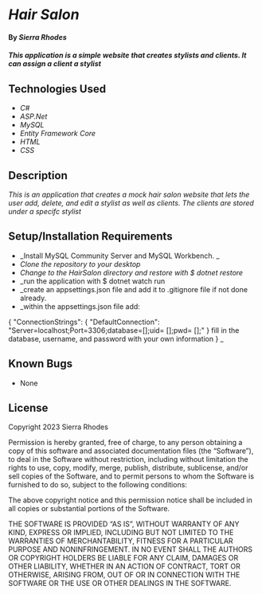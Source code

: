 # _Hair Salon_

#### By _**Sierra Rhodes**_

#### _This application is a simple website that creates stylists and clients. It can assign a client a stylist_

## Technologies Used

* _C#_
* _ASP.Net_
* _MySQL_
* _Entity Framework Core_
* _HTML_
* _CSS_

## Description

_This is an application that creates a mock hair salon website that lets the user add, delete, and edit a stylist as well as clients. The clients are stored under a specifc stylist_

## Setup/Installation Requirements

* _Install MySQL Community Server and MySQL Workbench. _
* _Clone the repository to your desktop_
* _Change to the HairSalon directory and restore with $ dotnet restore_
* _run the application with $ dotnet watch run
* _create an appsettings.json file and add it to .gitignore file if not done already. 
* _within the appsettings.json file add:


{
  "ConnectionStrings": {
      "DefaultConnection": "Server=localhost;Port=3306;database=[];uid= [];pwd= [];"
  }
  fill in the database, username, and password with your own information 
} _

## Known Bugs

* None

## License
Copyright 2023 Sierra Rhodes 

Permission is hereby granted, free of charge, to any person obtaining a copy of this software and associated documentation files (the “Software”), to deal in the Software without restriction, including without limitation the rights to use, copy, modify, merge, publish, distribute, sublicense, and/or sell copies of the Software, and to permit persons to whom the Software is furnished to do so, subject to the following conditions:

The above copyright notice and this permission notice shall be included in all copies or substantial portions of the Software.

THE SOFTWARE IS PROVIDED “AS IS”, WITHOUT WARRANTY OF ANY KIND, EXPRESS OR IMPLIED, INCLUDING BUT NOT LIMITED TO THE WARRANTIES OF MERCHANTABILITY, FITNESS FOR A PARTICULAR PURPOSE AND NONINFRINGEMENT. IN NO EVENT SHALL THE AUTHORS OR COPYRIGHT HOLDERS BE LIABLE FOR ANY CLAIM, DAMAGES OR OTHER LIABILITY, WHETHER IN AN ACTION OF CONTRACT, TORT OR OTHERWISE, ARISING FROM, OUT OF OR IN CONNECTION WITH THE SOFTWARE OR THE USE OR OTHER DEALINGS IN THE SOFTWARE.
